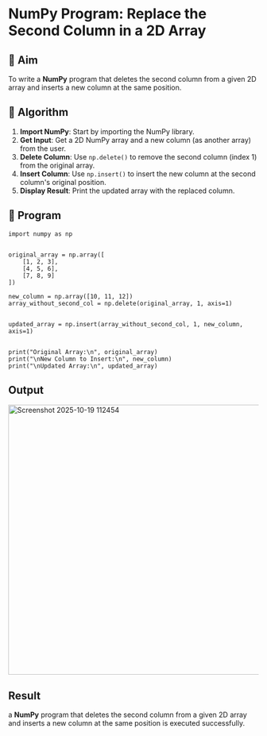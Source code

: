 # NumPy Program: Replace the Second Column in a 2D Array

## 🎯 Aim
To write a **NumPy** program that deletes the second column from a given 2D array and inserts a new column at the same position.

## 🧠 Algorithm
1. **Import NumPy**: Start by importing the NumPy library.
2. **Get Input**: Get a 2D NumPy array and a new column (as another array) from the user.
3. **Delete Column**: Use `np.delete()` to remove the second column (index 1) from the original array.
4. **Insert Column**: Use `np.insert()` to insert the new column at the second column's original position.
5. **Display Result**: Print the updated array with the replaced column.

## 🧾 Program
```
import numpy as np


original_array = np.array([
    [1, 2, 3],
    [4, 5, 6],
    [7, 8, 9]
])

new_column = np.array([10, 11, 12])  
array_without_second_col = np.delete(original_array, 1, axis=1)


updated_array = np.insert(array_without_second_col, 1, new_column, axis=1)


print("Original Array:\n", original_array)
print("\nNew Column to Insert:\n", new_column)
print("\nUpdated Array:\n", updated_array)

```

## Output
<img width="909" height="544" alt="Screenshot 2025-10-19 112454" src="https://github.com/user-attachments/assets/e15cfe10-a6d9-4b8a-97d5-f0c09a5e7938" />

## Result
 a **NumPy** program that deletes the second column from a given 2D array and inserts a new column at the same position is executed successfully.
